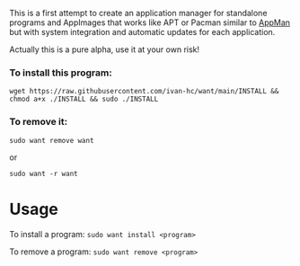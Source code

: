 This is a first attempt to create an application manager for standalone programs and AppImages that works like APT or Pacman similar to [AppMan](https://github.com/ivan-hc/AppMan) but with system integration and automatic updates for each application.

Actually this is a pure alpha, use it at your own risk!

### To install this program:

`wget https://raw.githubusercontent.com/ivan-hc/want/main/INSTALL && chmod a+x ./INSTALL && sudo ./INSTALL`

### To remove it:

`sudo want remove want`

or

`sudo want -r want`

# Usage

To install a program: `sudo want install <program>`

To remove a program: `sudo want remove <program>`

